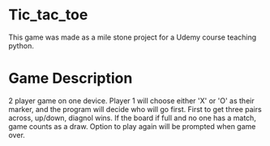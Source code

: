 # Tic_tac_toe
This game was made as a mile stone project for a Udemy course teaching python. 

# Game Description
2 player game on one device. Player 1 will choose either 'X' or 'O' as their marker, and the program will decide who will go first. First to get three pairs across, up/down, diagnol wins. If the board if full and no one has a match, game counts as  a draw. Option to play again will be prompted when game over. 
